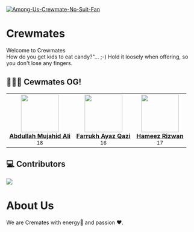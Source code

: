<a href="https://ibb.co/mh2drGg"><img src="https://i.ibb.co/Yf1J43w/Among-Us-Crewmate-No-Suit-Fan.webp" alt="Among-Us-Crewmate-No-Suit-Fan" border="0"></a>
# **Crewmates**
Welcome to Crewmates </br>
How do you get kids to eat candy?"… ;-) Hold it loosely when offering, so you don't lose any fingers.

## 👨🏻‍🏫 Cewmates OG!

<table>
  <tr>
    <td align="center">
      <a href="https://github.com/abdullahmujahidali"><img src="https://avatars.githubusercontent.com/u/48271080?v=4" width="100px;">
        <br>
        <b>Abdullah Mujahid Ali</b>
      </a>
      <br>
      <sub>18</sub>
    </td>
    <td align="center">
      <a href="https://github.com/farrukhayazqazi"><img src="https://avatars.githubusercontent.com/u/54480112?v=4" width="100px;">
        <br>
        <b>Farrukh Ayaz Qazi</b>
      </a>
      <br>
      <sub>16</sub>
    </td>
    <td align="center">
      <a href="https://github.com/Hameezr"><img src="https://avatars.githubusercontent.com/u/59111588?v=44" width="100px;">
        <br>
        <b>Hameez Rizwan</b>
      </a>
      <br>
      <sub>17</sub>
    </td>
  </tr>
</table>

## 💻 Contributors

<a href="https://github.com/cewmates-1/showcase-landing/graphs/contributors">
  <img src="https://contrib.rocks/image?repo=cewmates-1/showcase-landing" />
</a>

# About Us
We are Cremates with energy💪 and passion ❤.